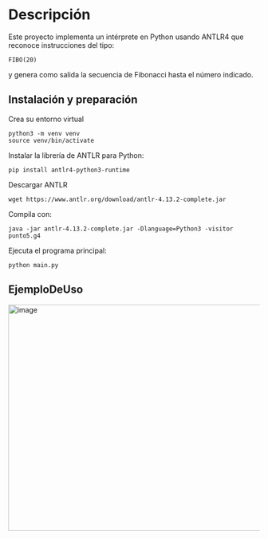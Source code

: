# Descripción


Este proyecto implementa un intérprete en Python usando ANTLR4 que reconoce instrucciones del tipo:
```
FIBO(20)
```
y genera como salida la secuencia de Fibonacci hasta el número indicado.

## Instalación y preparación

Crea su entorno virtual 

```
python3 -m venv venv
source venv/bin/activate
```

Instalar la librería de ANTLR para Python:
```
pip install antlr4-python3-runtime
```

Descargar ANTLR
```
wget https://www.antlr.org/download/antlr-4.13.2-complete.jar
```

Compila con:
```
java -jar antlr-4.13.2-complete.jar -Dlanguage=Python3 -visitor punto5.g4
```
Ejecuta el programa principal:
```
python main.py
```
## **EjemploDeUso**
<img width="636" height="454" alt="image" src="https://github.com/user-attachments/assets/f46dc3c0-abd7-41dc-a84c-b4075e67f3bf" />
